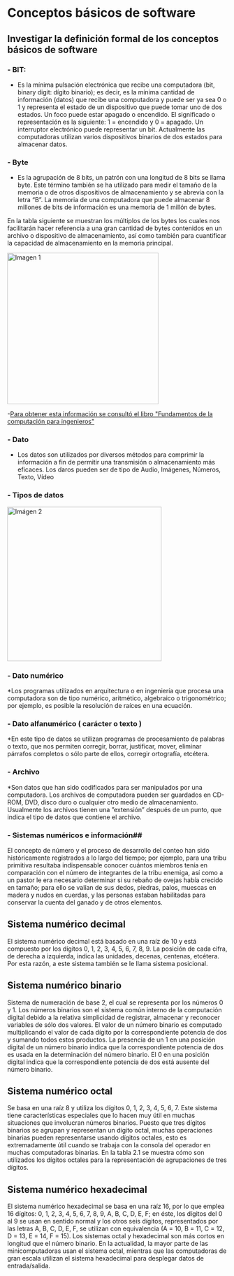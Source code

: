 # Conceptos básicos de software
## Investigar la definición formal de los conceptos básicos de software
### - BIT: 
* Es la mínima pulsación electrónica que recibe una computadora (bit, binary digit: dígito
binario); es decir, es la mínima cantidad de información (datos) que recibe una computadora 
y puede ser ya sea 0 o 1 y representa el estado de un dispositivo que puede tomar uno
de dos estados. Un foco puede estar apagado o encendido. El significado o representación
es la siguiente: 1 = encendido y 0 = apagado. Un interruptor electrónico puede representar
un bit. Actualmente las computadoras utilizan varios dispositivos binarios de dos estados
para almacenar datos.
### - Byte
* Es la agrupación de 8 bits, un patrón con una longitud de 8 bits se llama byte. Este término 
también se ha utilizado para medir el tamaño de la memoria o de otros dispositivos de 
almacenamiento y se abrevia con la letra “B”. La memoria de una computadora que puede 
almacenar 8 millones de bits de información es una memoria de 1 millón de bytes.

En la tabla siguiente se muestran los múltiplos de los bytes los cuales nos facilitarán
hacer referencia a una gran cantidad de bytes contenidos en un archivo o dispositivo de almacenamiento, así como también para cuantificar la capacidad de almacenamiento en la
memoria principal.

<img width="346" alt="Imagen 1" src="https://github.com/AlanServin/Informatica/assets/146912691/82994925-c478-4af3-8a9a-02f1522d8acf">

-[Para obtener esta información se consultó el libro "Fundamentos de la computación para ingenieros"](https://gateway.ipfs.io/ipfs/bafykbzacedgv7jwaw2fltcv3jiwbfqjj4wyogauj4tsrqiw33h4us54llu6ui?filename=Marco%20Alfredo%20Cedano%20Olvera%2C%20Jos%C3%A9%20Antonio%20Rubio%20Gonz%C3%A1lez%20-%20Fundamentos%20de%20computaci%C3%B3n%20para%20ingenieros.pdf)

### - Dato 
* Los datos son utilizados por diversos métodos para comprimir la información a fin de permitir una transmisión o almacenamiento más eficaces. Los daros pueden ser de tipo de Audio, Imágenes, Números, Texto, Vídeo
### - Tipos de datos
<img width="353" alt="Imágen 2" src="https://github.com/AlanServin/Informatica/assets/146912691/037dc2a6-1486-4f3c-9216-0ae8e55ef7aa">

### - Dato numérico
*Los programas utilizados en arquitectura o en ingeniería que procesa una computadora son de tipo numérico, aritmético, algebraico o trigonométrico; 
por ejemplo, es posible la resolución de raíces en una ecuación.
### - Dato alfanumérico ( carácter o texto )
*En este tipo de datos se utilizan programas de procesamiento de palabras o texto, que nos permiten corregir, borrar, justificar, mover, eliminar párrafos completos o sólo parte de ellos, corregir ortografía, etcétera.
### - Archivo
*Son datos que han sido codificados para ser manipulados por una computadora. Los archivos de computadora pueden ser guardados en CD-ROM, DVD, disco duro o cualquier otro medio de almacenamiento. Usualmente los archivos tienen una ”extensión” después de un punto, que indica el tipo de datos que contiene el archivo.
### - Sistemas numéricos e información##
El concepto de número y el proceso de desarrollo del conteo han sido históricamente registrados a lo largo del tiempo; por ejemplo, para una tribu primitiva resultaba indispensable conocer cuántos miembros tenía en comparación con el número de integrantes de la tribu enemiga, así como a un pastor le era necesario determinar si su rebaño de ovejas había crecido en tamaño; para ello se valían de sus dedos, piedras, palos, muescas en madera y nudos en cuerdas, y las personas estaban habilitadas para conservar la cuenta del ganado y de otros elementos.
  ##  Sistema numérico decimal
El sistema numérico decimal está basado en una raíz de 10 y está compuesto por los dígitos 0, 1, 2, 3, 4, 5, 6, 7, 8, 9. La posición de cada cifra, de derecha a izquierda, indica las unidades, decenas, centenas, etcétera. Por esta razón, a este sistema también se le llama sistema posicional.
  ##    Sistema numérico binario
Sistema de numeración de base 2, el cual se representa por los números 0 y 1. Los números binarios son el sistema común interno de la computación digital debido a la relativa simplicidad de registrar, almacenar y reconocer variables de sólo dos valores. El valor de un número binario es computado multiplicando el valor de cada dígito por la correspondiente potencia de dos y sumando todos estos productos. La presencia de un 1 en una posición digital de un número binario indica que la correspondiente potencia de dos es usada en la determinación del número binario. El 0 en una posición digital indica que la correspondiente potencia de dos está ausente del número binario.
##    Sistema numérico octal
Se basa en una raíz 8 y utiliza los dígitos 0, 1, 2, 3, 4, 5, 6, 7. Este sistema tiene características especiales que lo hacen muy útil en muchas situaciones que involucran números binarios. Puesto que tres dígitos binarios se agrupan y representan un dígito octal, muchas operaciones binarias pueden representarse usando dígitos octales, esto es extremadamente útil cuando se trabaja con la consola del operador en muchas computadoras binarias. En la tabla 2.1 se muestra cómo son utilizados los dígitos octales para la representación de agrupaciones
de tres dígitos.
##    Sistema numérico hexadecimal
El sistema numérico hexadecimal se basa en una raíz 16, por lo que emplea 16 dígitos: 0, 1, 2, 3, 4, 5, 6, 7, 8, 9, A, B, C, D, E, F; en éste, los
dígitos del 0 al 9 se usan en sentido normal y los otros seis dígitos, representados por las letras A, B, C, D, E, F, se utilizan con equivalencia
(A = 10, B = 11, C = 12, D = 13, E = 14, F = 15). Los sistemas octal y
hexadecimal son más cortos en longitud que el número binario. En la
actualidad, la mayor parte de las minicomputadoras usan el sistema octal, mientras que las computadoras de gran escala utilizan el sistema
hexadecimal para desplegar datos de entrada/salida.
